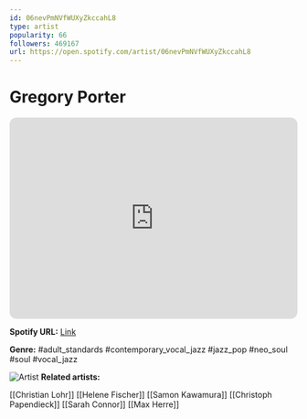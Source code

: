 ```yaml
---
id: 06nevPmNVfWUXyZkccahL8
type: artist
popularity: 66
followers: 469167
url: https://open.spotify.com/artist/06nevPmNVfWUXyZkccahL8
---
```

# Gregory Porter

<iframe style="border-radius:12px" src="https://open.spotify.com/embed/artist/06nevPmNVfWUXyZkccahL8" width="100%" height="352" frameBorder="0" allowfullscreen="" allow="autoplay; clipboard-write; encrypted-media; fullscreen; picture-in-picture" loading="lazy"></iframe>

**Spotify URL:** [Link](https://open.spotify.com/artist/06nevPmNVfWUXyZkccahL8)

**Genre:**  #adult_standards #contemporary_vocal_jazz #jazz_pop #neo_soul #soul #vocal_jazz

![Artist](https://i.scdn.co/image/ab6761610000e5ebb19748a2c3fc8f0d888dcee1)
**Related artists:**

[[Christian Lohr]]
[[Helene Fischer]]
[[Samon Kawamura]]
[[Christoph Papendieck]]
[[Sarah Connor]]
[[Max Herre]]
